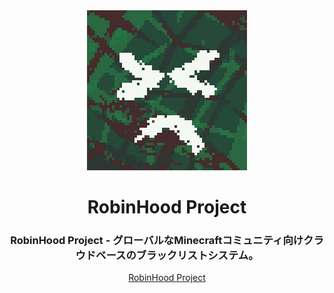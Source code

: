 <!-- readme -->

<div align="center">

<img src="public/logo.png" width="256" height="256">

# RobinHood Project

### RobinHood Project - グローバルなMinecraftコミュニティ向けクラウドベースのブラックリストシステム。

[RobinHood Project](https://github.com/Minecraft-RobinHood-Project/RobinHoodProject)
  
</div>
